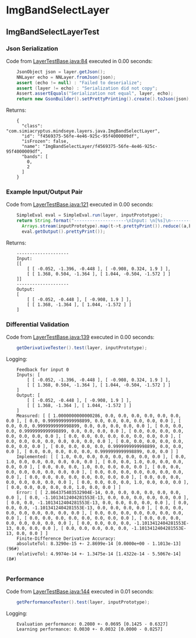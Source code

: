 # ImgBandSelectLayer
## ImgBandSelectLayerTest
### Json Serialization
Code from [LayerTestBase.java:84](../../../../../../../../MindsEye/src/test/java/com/simiacryptus/mindseye/layers/LayerTestBase.java#L84) executed in 0.00 seconds: 
```java
    JsonObject json = layer.getJson();
    NNLayer echo = NNLayer.fromJson(json);
    assert (echo != null) : "Failed to deserialize";
    assert (layer != echo) : "Serialization did not copy";
    Assert.assertEquals("Serialization not equal", layer, echo);
    return new GsonBuilder().setPrettyPrinting().create().toJson(json);
```

Returns: 

```
    {
      "class": "com.simiacryptus.mindseye.layers.java.ImgBandSelectLayer",
      "id": "f4569375-56fe-4e46-925c-95f4000009df",
      "isFrozen": false,
      "name": "ImgBandSelectLayer/f4569375-56fe-4e46-925c-95f4000009df",
      "bands": [
        0,
        2
      ]
    }
```



### Example Input/Output Pair
Code from [LayerTestBase.java:121](../../../../../../../../MindsEye/src/test/java/com/simiacryptus/mindseye/layers/LayerTestBase.java#L121) executed in 0.00 seconds: 
```java
    SimpleEval eval = SimpleEval.run(layer, inputPrototype);
    return String.format("--------------------\nInput: \n[%s]\n--------------------\nOutput: \n%s",
      Arrays.stream(inputPrototype).map(t->t.prettyPrint()).reduce((a,b)->a+",\n"+b).get(),
      eval.getOutput().prettyPrint());
```

Returns: 

```
    --------------------
    Input: 
    [[
    	[ [ -0.052, -1.396, -0.448 ], [ -0.908, 0.324, 1.9 ] ],
    	[ [ 1.368, 0.504, -1.364 ], [ 1.044, -0.504, -1.572 ] ]
    ]]
    --------------------
    Output: 
    [
    	[ [ -0.052, -0.448 ], [ -0.908, 1.9 ] ],
    	[ [ 1.368, -1.364 ], [ 1.044, -1.572 ] ]
    ]
```



### Differential Validation
Code from [LayerTestBase.java:139](../../../../../../../../MindsEye/src/test/java/com/simiacryptus/mindseye/layers/LayerTestBase.java#L139) executed in 0.00 seconds: 
```java
    getDerivativeTester().test(layer, inputPrototype);
```
Logging: 
```
    Feedback for input 0
    Inputs: [
    	[ [ -0.052, -1.396, -0.448 ], [ -0.908, 0.324, 1.9 ] ],
    	[ [ 1.368, 0.504, -1.364 ], [ 1.044, -0.504, -1.572 ] ]
    ]
    Output: [
    	[ [ -0.052, -0.448 ], [ -0.908, 1.9 ] ],
    	[ [ 1.368, -1.364 ], [ 1.044, -1.572 ] ]
    ]
    Measured: [ [ 1.0000000000000286, 0.0, 0.0, 0.0, 0.0, 0.0, 0.0, 0.0 ], [ 0.0, 0.9999999999998899, 0.0, 0.0, 0.0, 0.0, 0.0, 0.0 ], [ 0.0, 0.0, 0.9999999999998899, 0.0, 0.0, 0.0, 0.0, 0.0 ], [ 0.0, 0.0, 0.0, 0.9999999999998899, 0.0, 0.0, 0.0, 0.0 ], [ 0.0, 0.0, 0.0, 0.0, 0.0, 0.0, 0.0, 0.0 ], [ 0.0, 0.0, 0.0, 0.0, 0.0, 0.0, 0.0, 0.0 ], [ 0.0, 0.0, 0.0, 0.0, 0.0, 0.0, 0.0, 0.0 ], [ 0.0, 0.0, 0.0, 0.0, 0.0, 0.0, 0.0, 0.0 ], [ 0.0, 0.0, 0.0, 0.0, 0.9999999999998899, 0.0, 0.0, 0.0 ], [ 0.0, 0.0, 0.0, 0.0, 0.0, 0.9999999999998899, 0.0, 0.0 ] ]
    Implemented: [ [ 1.0, 0.0, 0.0, 0.0, 0.0, 0.0, 0.0, 0.0 ], [ 0.0, 1.0, 0.0, 0.0, 0.0, 0.0, 0.0, 0.0 ], [ 0.0, 0.0, 1.0, 0.0, 0.0, 0.0, 0.0, 0.0 ], [ 0.0, 0.0, 0.0, 1.0, 0.0, 0.0, 0.0, 0.0 ], [ 0.0, 0.0, 0.0, 0.0, 0.0, 0.0, 0.0, 0.0 ], [ 0.0, 0.0, 0.0, 0.0, 0.0, 0.0, 0.0, 0.0 ], [ 0.0, 0.0, 0.0, 0.0, 0.0, 0.0, 0.0, 0.0 ], [ 0.0, 0.0, 0.0, 0.0, 0.0, 0.0, 0.0, 0.0 ], [ 0.0, 0.0, 0.0, 0.0, 1.0, 0.0, 0.0, 0.0 ], [ 0.0, 0.0, 0.0, 0.0, 0.0, 1.0, 0.0, 0.0 ] ]
    Error: [ [ 2.864375403532904E-14, 0.0, 0.0, 0.0, 0.0, 0.0, 0.0, 0.0 ], [ 0.0, -1.1013412404281553E-13, 0.0, 0.0, 0.0, 0.0, 0.0, 0.0 ], [ 0.0, 0.0, -1.1013412404281553E-13, 0.0, 0.0, 0.0, 0.0, 0.0 ], [ 0.0, 0.0, 0.0, -1.1013412404281553E-13, 0.0, 0.0, 0.0, 0.0 ], [ 0.0, 0.0, 0.0, 0.0, 0.0, 0.0, 0.0, 0.0 ], [ 0.0, 0.0, 0.0, 0.0, 0.0, 0.0, 0.0, 0.0 ], [ 0.0, 0.0, 0.0, 0.0, 0.0, 0.0, 0.0, 0.0 ], [ 0.0, 0.0, 0.0, 0.0, 0.0, 0.0, 0.0, 0.0 ], [ 0.0, 0.0, 0.0, 0.0, -1.1013412404281553E-13, 0.0, 0.0, 0.0 ], [ 0.0, 0.0, 0.0, 0.0, 0.0, -1.1013412404281553E-13, 0.0, 0.0 ] ]
    Finite-Difference Derivative Accuracy:
    absoluteTol: 8.3290e-15 +- 2.8699e-14 [0.0000e+00 - 1.1013e-13] (96#)
    relativeTol: 4.9974e-14 +- 1.3475e-14 [1.4322e-14 - 5.5067e-14] (8#)
    
```

### Performance
Code from [LayerTestBase.java:144](../../../../../../../../MindsEye/src/test/java/com/simiacryptus/mindseye/layers/LayerTestBase.java#L144) executed in 0.01 seconds: 
```java
    getPerformanceTester().test(layer, inputPrototype);
```
Logging: 
```
    Evaluation performance: 0.2080 +- 0.0695 [0.1425 - 0.6327]
    Learning performance: 0.0030 +- 0.0032 [0.0000 - 0.0257]
    
```

